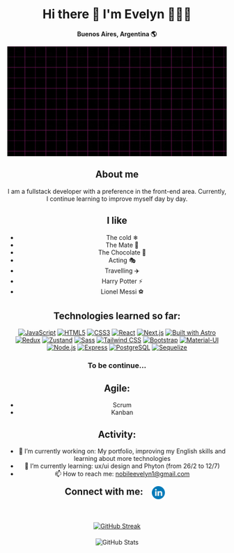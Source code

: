 <div style="text-align: center;">
  <h1>Hi there 👋 I'm Evelyn 👩🏻‍💻</h1>
  <p><strong>Buenos Aires, Argentina 🌎</strong></p>

  <img src="https://raw.githubusercontent.com/Evelyn-Nobile/Evelyn-Nobile/main/banner.gif" style="display: block; margin: auto;" />

  <h2>About me</h2>
  <p>I am a fullstack developer with a preference in the front-end area. Currently, I continue learning to improve myself day by day.</p>

  <h2>I like</h2>
  <ul>
    <li>The cold ❄</li>
    <li>The Mate 🧉</li>
    <li>The Chocolate 🍫</li>
    <li>Acting 🎭</li>
    <li>Travelling ✈️</li>
    <li>Harry Potter ⚡</li>
    <li>Lionel Messi ⚽</li>
  </ul>

<h2>Technologies learned so far:</h2>


[![JavaScript](https://img.shields.io/badge/JavaScript-FFD700?style=for-the-badge&logo=javascript&logoColor=white)](https://www.javascript.com/)
[![HTML5](https://img.shields.io/badge/HTML5-E34F26?style=for-the-badge&logo=html5&logoColor=white)](https://developer.mozilla.org/en-US/docs/Web/HTML)
[![CSS3](https://img.shields.io/badge/CSS3-1572B6?style=for-the-badge&logo=css3&logoColor=white)](https://developer.mozilla.org/en-US/docs/Web/CSS)
[![React](https://img.shields.io/badge/React-61DAFB?style=for-the-badge&logo=react&logoColor=white)](https://reactjs.org/)
[![Next.js](https://img.shields.io/badge/Next.js-000?style=for-the-badge&logo=next.js&logoColor=white)](https://nextjs.org/)
[![Built with Astro](https://img.shields.io/badge/Built_with-Astro-FF4081?logo=astro&style=for-the-badge)](https://astro.build)
[![Redux](https://img.shields.io/badge/Redux-764ABC?style=for-the-badge&logo=redux&logoColor=white)](https://redux.js.org/)
[![Zustand](https://img.shields.io/badge/Zustand-000?style=for-the-badge&logo=zustand&logoColor=white)](https://zustand.surge.sh/)
[![Sass](https://img.shields.io/badge/Sass-CC6699?style=for-the-badge&logo=sass&logoColor=white)](https://sass-lang.com/)
[![Tailwind CSS](https://img.shields.io/badge/Tailwind_CSS-38B2AC?style=for-the-badge&logo=tailwind-css&logoColor=white)](https://tailwindcss.com/)
[![Bootstrap](https://img.shields.io/badge/Bootstrap-5.3.0-563d7c?style=for-the-badge&logo=bootstrap&logoColor=white)](https://getbootstrap.com/)
[![Material-UI](https://img.shields.io/badge/Material--UI-0081CB?style=for-the-badge&logo=material-ui&logoColor=white)](https://material-ui.com/)
[![Node.js](https://img.shields.io/badge/Node.js-339933?style=for-the-badge&logo=node.js&logoColor=white)](https://nodejs.org/)
[![Express](https://img.shields.io/badge/Express-000?style=for-the-badge&logo=express&logoColor=white)](https://expressjs.com/)
[![PostgreSQL](https://img.shields.io/badge/PostgreSQL-336791?style=for-the-badge&logo=postgresql&logoColor=white)](https://www.postgresql.org/)
[![Sequelize](https://img.shields.io/badge/Sequelize-399AF3?style=for-the-badge&logo=sequelize&logoColor=white)](https://sequelize.org/)





<h3>To be continue...</h3>

<h2>Agile:</h2>
<ul>
  <li>Scrum</li>
  <li>Kanban</li>
</ul>

  <h2>Activity:</h2>
  <ul>
    <li>🔭 I’m currently working on: My portfolio, improving my English skills and learning about more technologies</li>
    <li>🌱 I’m currently learning: ux/ui design and Phyton (from 26/2 to 12/7)</li>
    <li>📫 How to reach me: <a href="mailto:nobileevelyn1@gmail.com">nobileevelyn1@gmail.com</a></li>
  </ul>

<div style="display: flex; justify-content: center; gap: 20px;">    
  <h2 style="margin: 0;">Connect with me:</h2>
  <a href="https://www.linkedin.com/in/evelyn-nobile/" target="_blank" style="text-decoration: none;">
    <img src="https://raw.githubusercontent.com/Evelyn-Nobile/Evelyn-Nobile/main/link.png" alt="LinkedIn" title="LinkedIn" style="width: 30px; height: 30px; margin-right: 10px;" />
  </a>
</div>

<div style="display: flex; flex-direction: column; align-items: center; margin-top: 50px;">
  <a href="https://git.io/streak-stats" style="display: inline-block;">
    <img src="https://streak-stats.demolab.com?user=Evelyn-Nobile&theme=radical" alt="GitHub Streak" />
  </a>

  <img src="https://github-readme-stats.vercel.app/api?username=evelyn-nobile&show_icons=true&theme=radical" alt="GitHub Stats" style="margin-top: 20px;" />
</div>


     
  </div>


</div>



